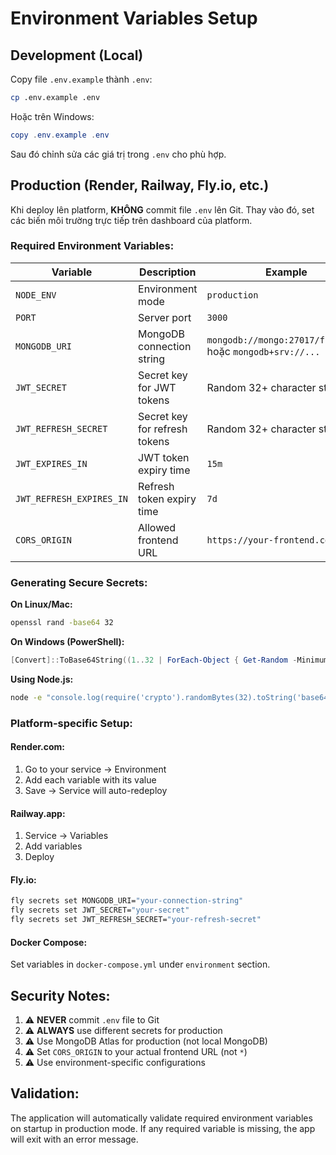 # Environment Variables Setup

## Development (Local)

Copy file `.env.example` thành `.env`:

```bash
cp .env.example .env
```

Hoặc trên Windows:
```powershell
copy .env.example .env
```

Sau đó chỉnh sửa các giá trị trong `.env` cho phù hợp.

## Production (Render, Railway, Fly.io, etc.)

Khi deploy lên platform, **KHÔNG** commit file `.env` lên Git. Thay vào đó, set các biến môi trường trực tiếp trên dashboard của platform.

### Required Environment Variables:

| Variable | Description | Example |
|----------|-------------|---------|
| `NODE_ENV` | Environment mode | `production` |
| `PORT` | Server port | `3000` |
| `MONGODB_URI` | MongoDB connection string | `mongodb://mongo:27017/fullstack` hoặc `mongodb+srv://...` |
| `JWT_SECRET` | Secret key for JWT tokens | Random 32+ character string |
| `JWT_REFRESH_SECRET` | Secret key for refresh tokens | Random 32+ character string |
| `JWT_EXPIRES_IN` | JWT token expiry time | `15m` |
| `JWT_REFRESH_EXPIRES_IN` | Refresh token expiry time | `7d` |
| `CORS_ORIGIN` | Allowed frontend URL | `https://your-frontend.com` |

### Generating Secure Secrets:

**On Linux/Mac:**
```bash
openssl rand -base64 32
```

**On Windows (PowerShell):**
```powershell
[Convert]::ToBase64String((1..32 | ForEach-Object { Get-Random -Minimum 0 -Maximum 256 }))
```

**Using Node.js:**
```bash
node -e "console.log(require('crypto').randomBytes(32).toString('base64'))"
```

### Platform-specific Setup:

#### Render.com:
1. Go to your service → Environment
2. Add each variable with its value
3. Save → Service will auto-redeploy

#### Railway.app:
1. Service → Variables
2. Add variables
3. Deploy

#### Fly.io:
```bash
fly secrets set MONGODB_URI="your-connection-string"
fly secrets set JWT_SECRET="your-secret"
fly secrets set JWT_REFRESH_SECRET="your-refresh-secret"
```

#### Docker Compose:
Set variables in `docker-compose.yml` under `environment` section.

## Security Notes:

1. ⚠️ **NEVER** commit `.env` file to Git
2. ⚠️ **ALWAYS** use different secrets for production
3. ⚠️ Use MongoDB Atlas for production (not local MongoDB)
4. ⚠️ Set `CORS_ORIGIN` to your actual frontend URL (not `*`)
5. ⚠️ Use environment-specific configurations

## Validation:

The application will automatically validate required environment variables on startup in production mode. If any required variable is missing, the app will exit with an error message.
